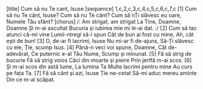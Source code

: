 [title] Cum să nu Te cant, Isuse
[sequence] 1,c,2,c,3,c,4,c,5,c,6,c,7,c
[1]
Cum să nu Te cânt, Isuse?
Cum să nu Te cânt?
Cum să nȚi slăvesc eu oare,
Numele Tău sfânt?
[chorus]
/: Am strigat, am strigat
La Tine, Doamne, Doamne
Și m-ai ascultat
Bucuria și iubirea mie mi le-ai dat. :/
[2]
Cum să tac atunci că-mi vine
Lumii-ntregi să-i spun
Cât de bun ai fost cu mine,
Ah, cât ești de bun!
[3]
O, de-ar fi lacrimi, Isuse
Nu mi-ar fi de-ajuns,
Să-Ți slăvesc cu ele,
Ție, scump Isus.
[4]
Până-n veci voi spune, Doamne,
Cât de-adevărat,
Ce puternic e-al Tău Nume,
Scump și minunat.
[5]
Fă să strig de bucurie
Fă să strig voios
Căci din moarte și pieire
Prin jertfă m-ai scos.
[6]
Și m-ai scos din astă lume,
La lumina Ta
Multe lacrimi pentru mine
Au curs pe fața Ta.
[7]
Fă să cânt și azi, Isuse
Ție ne-cetat
Să-mi aduc mereu aminte
Din ce m-ai scăpat.

